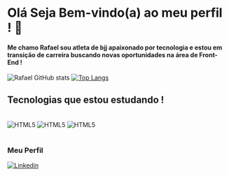 # Olá Seja Bem-vindo(a) ao meu perfil ! 👋

#### Me chamo Rafael sou atleta de bjj apaixonado por tecnologia e estou em transição de carreira buscando novas oportunidades na área de Front-End ! 


![Rafael GitHub stats](https://github-readme-stats.vercel.app/api?username=RafaelSilvaeth&show_icons=true&theme=highcontrast)  [![Top Langs](https://github-readme-stats.vercel.app/api/top-langs/?username=RafaelSilvaeth&layout=compact)](https://github.com/anuraghazra/github-readme-stats)

## Tecnologias que estou estudando !

<div style="display: inline_block"><br/>
<img align="center" alt="HTML5" src="https://img.shields.io/badge/HTML5-E34F26?style=for-the-badge&logo=html5&logoColor=white"/>
<img align="center" alt="HTML5" src="https://img.shields.io/badge/CSS3-1572B6?style=for-the-badge&logo=css3&logoColor=white"/>
<img align="center" alt="HTML5" src="https://img.shields.io/badge/JavaScript-F7DF1E?style=for-the-badge&logo=javascript&logoColor=black"/>
</div><br/>



### Meu Perfil 
[![Linkedin](https://img.shields.io/badge/LinkedIn-0077B5?style=for-the-badge&logo=linkedin&logoColor=white)](https://www.linkedin.com/in/rafael-silva-018bb9a9/)


